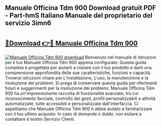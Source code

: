 ## Manuale Officina Tdm 900 Download gratuit PDF - Part-hmS Italiano Manuale del proprietario del servizio 3imn6

# <h2><a href="http://dfgbrvx.blite.top/?on=Manuale+Officina+Tdm+900">🔗Download 👉🔴 Manuale Officina Tdm 900</a></h2>

[![Manuale Officina Tdm 900 download](https://i.imgur.com/lujVjoI.png)](http://dfgbrvx.blite.top/?on=Manuale+Officina+Tdm+900)
Benvenuto nel manuale di Istruzioni per il tuo Manuale Officina Tdm 900 appena configurato. Questa guida completa è progettata per aiutarti a iniziare con il tuo prodotto e darti una comprensione approfondita delle sue caratteristiche, funzioni e capacità. Troverai istruzioni chiare per L'installazione, L'uso, la manutenzione e la risoluzione dei problemi. Si prega di conservare questa guida per riferimenti futuri e suggerimenti per la risoluzione dei problemi. Manuale Officina Tdm 900 ha un'impressionante raccolta di funzionalità avanzate, tra cui riconoscimento facciale, controllo dei gesti, profili personalizzabili e attività automatizzate, tutte accessibili e personalizzate dall'interfaccia. Ci aspettiamo che Manuale Officina Tdm 900 ti abbia aiutato a familiarizzare con il tuo ultimo acquisto. In caso di domande o dubbi, non esitare a contattare il nostro Servizio Clienti.
